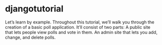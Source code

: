 # djangotutorial
Let’s learn by example.  Throughout this tutorial, we’ll walk you through the creation of a basic poll application.  It’ll consist of two parts:  A public site that lets people view polls and vote in them. An admin site that lets you add, change, and delete polls.
